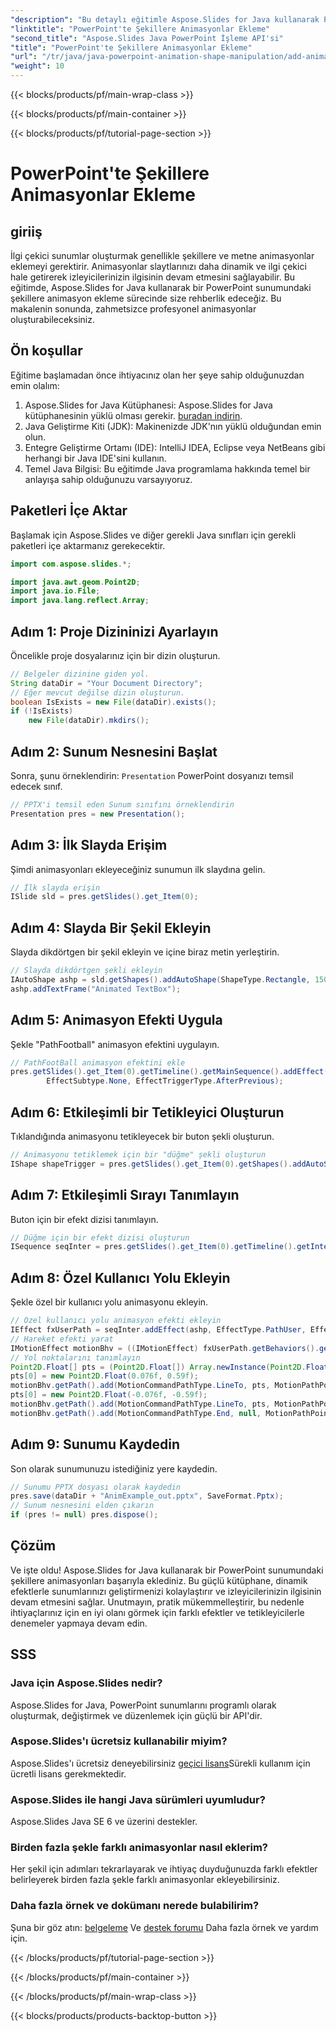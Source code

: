 ```yaml
---
"description": "Bu detaylı eğitimle Aspose.Slides for Java kullanarak PowerPoint'teki şekillere animasyon eklemeyi öğrenin. İlgi çekici sunumlar oluşturmak için mükemmel."
"linktitle": "PowerPoint'te Şekillere Animasyonlar Ekleme"
"second_title": "Aspose.Slides Java PowerPoint İşleme API'si"
"title": "PowerPoint'te Şekillere Animasyonlar Ekleme"
"url": "/tr/java/java-powerpoint-animation-shape-manipulation/add-animations-to-shapes-powerpoint/"
"weight": 10
---
```


{{< blocks/products/pf/main-wrap-class >}}

{{< blocks/products/pf/main-container >}}

{{< blocks/products/pf/tutorial-page-section >}}

# PowerPoint'te Şekillere Animasyonlar Ekleme

## giriiş
İlgi çekici sunumlar oluşturmak genellikle şekillere ve metne animasyonlar eklemeyi gerektirir. Animasyonlar slaytlarınızı daha dinamik ve ilgi çekici hale getirerek izleyicilerinizin ilgisinin devam etmesini sağlayabilir. Bu eğitimde, Aspose.Slides for Java kullanarak bir PowerPoint sunumundaki şekillere animasyon ekleme sürecinde size rehberlik edeceğiz. Bu makalenin sonunda, zahmetsizce profesyonel animasyonlar oluşturabileceksiniz.
## Ön koşullar
Eğitime başlamadan önce ihtiyacınız olan her şeye sahip olduğunuzdan emin olalım:
1. Aspose.Slides for Java Kütüphanesi: Aspose.Slides for Java kütüphanesinin yüklü olması gerekir. [buradan indirin](https://releases.aspose.com/slides/java/).
2. Java Geliştirme Kiti (JDK): Makinenizde JDK'nın yüklü olduğundan emin olun.
3. Entegre Geliştirme Ortamı (IDE): IntelliJ IDEA, Eclipse veya NetBeans gibi herhangi bir Java IDE'sini kullanın.
4. Temel Java Bilgisi: Bu eğitimde Java programlama hakkında temel bir anlayışa sahip olduğunuzu varsayıyoruz.
## Paketleri İçe Aktar
Başlamak için Aspose.Slides ve diğer gerekli Java sınıfları için gerekli paketleri içe aktarmanız gerekecektir.
```java
import com.aspose.slides.*;

import java.awt.geom.Point2D;
import java.io.File;
import java.lang.reflect.Array;
```
## Adım 1: Proje Dizininizi Ayarlayın
Öncelikle proje dosyalarınız için bir dizin oluşturun.
```java
// Belgeler dizinine giden yol.
String dataDir = "Your Document Directory";
// Eğer mevcut değilse dizin oluşturun.
boolean IsExists = new File(dataDir).exists();
if (!IsExists)
    new File(dataDir).mkdirs();
```
## Adım 2: Sunum Nesnesini Başlat
Sonra, şunu örneklendirin: `Presentation` PowerPoint dosyanızı temsil edecek sınıf.
```java
// PPTX'i temsil eden Sunum sınıfını örneklendirin
Presentation pres = new Presentation();
```
## Adım 3: İlk Slayda Erişim
Şimdi animasyonları ekleyeceğiniz sunumun ilk slaydına gelin.
```java
// İlk slayda erişin
ISlide sld = pres.getSlides().get_Item(0);
```
## Adım 4: Slayda Bir Şekil Ekleyin
Slayda dikdörtgen bir şekil ekleyin ve içine biraz metin yerleştirin.
```java
// Slayda dikdörtgen şekli ekleyin
IAutoShape ashp = sld.getShapes().addAutoShape(ShapeType.Rectangle, 150, 150, 250, 25);
ashp.addTextFrame("Animated TextBox");
```
## Adım 5: Animasyon Efekti Uygula
Şekle "PathFootball" animasyon efektini uygulayın.
```java
// PathFootBall animasyon efektini ekle
pres.getSlides().get_Item(0).getTimeline().getMainSequence().addEffect(ashp, EffectType.PathFootball,
        EffectSubtype.None, EffectTriggerType.AfterPrevious);
```
## Adım 6: Etkileşimli bir Tetikleyici Oluşturun
Tıklandığında animasyonu tetikleyecek bir buton şekli oluşturun.
```java
// Animasyonu tetiklemek için bir "düğme" şekli oluşturun
IShape shapeTrigger = pres.getSlides().get_Item(0).getShapes().addAutoShape(ShapeType.Bevel, 10, 10, 20, 20);
```
## Adım 7: Etkileşimli Sırayı Tanımlayın
Buton için bir efekt dizisi tanımlayın.
```java
// Düğme için bir efekt dizisi oluşturun
ISequence seqInter = pres.getSlides().get_Item(0).getTimeline().getInteractiveSequences().add(shapeTrigger);
```
## Adım 8: Özel Kullanıcı Yolu Ekleyin
Şekle özel bir kullanıcı yolu animasyonu ekleyin.
```java
// Özel kullanıcı yolu animasyon efekti ekleyin
IEffect fxUserPath = seqInter.addEffect(ashp, EffectType.PathUser, EffectSubtype.None, EffectTriggerType.OnClick);
// Hareket efekti yarat
IMotionEffect motionBhv = ((IMotionEffect) fxUserPath.getBehaviors().get_Item(0));
// Yol noktalarını tanımlayın
Point2D.Float[] pts = (Point2D.Float[]) Array.newInstance(Point2D.Float.class, 1);
pts[0] = new Point2D.Float(0.076f, 0.59f);
motionBhv.getPath().add(MotionCommandPathType.LineTo, pts, MotionPathPointsType.Auto, true);
pts[0] = new Point2D.Float(-0.076f, -0.59f);
motionBhv.getPath().add(MotionCommandPathType.LineTo, pts, MotionPathPointsType.Auto, false);
motionBhv.getPath().add(MotionCommandPathType.End, null, MotionPathPointsType.Auto, false);
```
## Adım 9: Sunumu Kaydedin
Son olarak sunumunuzu istediğiniz yere kaydedin.
```java
// Sunumu PPTX dosyası olarak kaydedin
pres.save(dataDir + "AnimExample_out.pptx", SaveFormat.Pptx);
// Sunum nesnesini elden çıkarın
if (pres != null) pres.dispose();
```
## Çözüm
Ve işte oldu! Aspose.Slides for Java kullanarak bir PowerPoint sunumundaki şekillere animasyonları başarıyla eklediniz. Bu güçlü kütüphane, dinamik efektlerle sunumlarınızı geliştirmenizi kolaylaştırır ve izleyicilerinizin ilgisinin devam etmesini sağlar. Unutmayın, pratik mükemmelleştirir, bu nedenle ihtiyaçlarınız için en iyi olanı görmek için farklı efektler ve tetikleyicilerle denemeler yapmaya devam edin.
## SSS
### Java için Aspose.Slides nedir?
Aspose.Slides for Java, PowerPoint sunumlarını programlı olarak oluşturmak, değiştirmek ve düzenlemek için güçlü bir API'dir.
### Aspose.Slides'ı ücretsiz kullanabilir miyim?
Aspose.Slides'ı ücretsiz deneyebilirsiniz [geçici lisans](https://purchase.aspose.com/temporary-license/)Sürekli kullanım için ücretli lisans gerekmektedir.
### Aspose.Slides ile hangi Java sürümleri uyumludur?
Aspose.Slides Java SE 6 ve üzerini destekler.
### Birden fazla şekle farklı animasyonlar nasıl eklerim?
Her şekil için adımları tekrarlayarak ve ihtiyaç duyduğunuzda farklı efektler belirleyerek birden fazla şekle farklı animasyonlar ekleyebilirsiniz.
### Daha fazla örnek ve dokümanı nerede bulabilirim?
Şuna bir göz atın: [belgeleme](https://reference.aspose.com/slides/java/) Ve [destek forumu](https://forum.aspose.com/c/slides/11) Daha fazla örnek ve yardım için.

{{< /blocks/products/pf/tutorial-page-section >}}

{{< /blocks/products/pf/main-container >}}

{{< /blocks/products/pf/main-wrap-class >}}

{{< blocks/products/products-backtop-button >}}